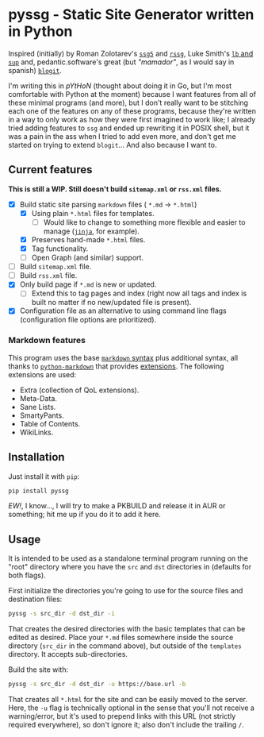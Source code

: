 # pyssg - Static Site Generator written in Python

Inspired (initially) by Roman Zolotarev's [`ssg5`](https://rgz.ee/bin/ssg5) and [`rssg`](https://rgz.ee/bin/rssg), Luke Smith's [`lb` and `sup`](https://github.com/LukeSmithxyz/lb) and, pedantic.software's great (but *"mamador"*, as I would say in spanish) [`blogit`](https://pedantic.software/git/blogit/).

I'm writing this in *pYtHoN* (thought about doing it in Go, but I'm most comfortable with Python at the moment) because I want features from all of these minimal programs (and more), but I don't really want to be stitching each one of the features on any of these programs, because they're written in a way to only work as how they were first imagined to work like; I already tried adding features to `ssg` and ended up rewriting it in POSIX shell, but it was a pain in the ass when I tried to add even more, and don't get me started on trying to extend `blogit`... And also because I want to.

## Current features

**This is still a WIP. Still doesn't build `sitemap.xml` or `rss.xml` files.**

- [x] Build static site parsing `markdown` files ( `*.md` -> `*.html`)
	- [x] Using plain `*.html` files for templates.
		- [ ] Would like to change to something more flexible and easier to manage ([`jinja`](), for example).
	- [x] Preserves hand-made `*.html` files.
	- [x] Tag functionality.
	- [ ] Open Graph (and similar) support.
- [ ] Build `sitemap.xml` file.
- [ ] Build `rss.xml` file.
- [x] Only build page if `*.md` is new or updated.
	- [ ] Extend this to tag pages and index (right now all tags and index is built no matter if no new/updated file is present).
- [x] Configuration file as an alternative to using command line flags (configuration file options are prioritized).

### Markdown features

This program uses the base [`markdown` syntax]() plus additional syntax, all thanks to [`python-markdown`](https://python-markdown.github.io/) that provides [extensions](https://python-markdown.github.io/extensions/). The following extensions are used:

- Extra (collection of QoL extensions).
- Meta-Data.
- Sane Lists.
- SmartyPants.
- Table of Contents.
- WikiLinks.

## Installation

Just install it with `pip`:

```sh
pip install pyssg
```

*EW!*, I know..., I will try to make a PKBUILD and release it in AUR or something; hit me up if you do it to add it here.

## Usage

It is intended to be used as a standalone terminal program running on the "root" directory where you have the `src` and `dst` directories in (defaults for both flags).

First initialize the directories you're going to use for the source files and destination files:

```sh
pyssg -s src_dir -d dst_dir -i
```

That creates the desired directories with the basic templates that can be edited as desired. Place your `*.md` files somewhere inside the source directory (`src_dir` in the command above), but outside of the `templates` directory. It accepts sub-directories.

Build the site with:

```sh
pyssg -s src_dir -d dst_dir -u https://base.url -b
```

That creates all `*.html` for the site and can be easily moved to the server. Here, the `-u` flag is technically optional in the sense that you'll not receive a warning/error, but it's used to prepend links with this URL (not strictly required everywhere), so don't ignore it; also don't include the trailing `/`.

